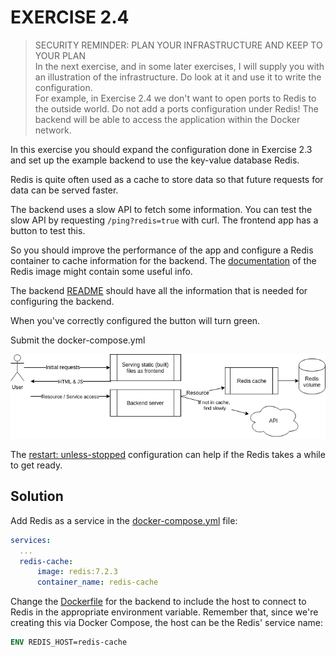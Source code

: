 # EXERCISE 2.4

> SECURITY REMINDER: PLAN YOUR INFRASTRUCTURE AND KEEP TO YOUR PLAN  
> In the next exercise, and in some later exercises, I will supply you with an illustration of the infrastructure. Do look at it and use it to write the configuration.  
> For example, in Exercise 2.4 we don't want to open ports to Redis to the outside world. Do not add a ports configuration under Redis! The backend will be able to access the application within the Docker network.

In this exercise you should expand the configuration done in Exercise 2.3 and set up the example backend to use the key-value database Redis.

Redis is quite often used as a cache to store data so that future requests for data can be served faster.

The backend uses a slow API to fetch some information. You can test the slow API by requesting `/ping?redis=true` with curl. The frontend app has a button to test this.

So you should improve the performance of the app and configure a Redis container to cache information for the backend. The [documentation](https://hub.docker.com/_/redis/) of the Redis image might contain some useful info.

The backend [README](example-backend/README.md) should have all the information that is needed for configuring the backend.

When you've correctly configured the button will turn green.

Submit the docker-compose.yml

![Backend, frontend and redis](images/image.png)

The [restart: unless-stopped](https://docs.docker.com/compose/compose-file/compose-file-v3/#restart) configuration can help if the Redis takes a while to get ready.

## Solution

Add Redis as a service in the [docker-compose.yml](docker-compose.yml) file:
```yml
services:
  ...
  redis-cache:
      image: redis:7.2.3
      container_name: redis-cache
```

Change the [Dockerfile](example-backend/Dockerfile) for the backend to include the host to connect to Redis in the appropriate environment variable. Remember that, since we're creating this via Docker Compose, the host can be the Redis' service name:

```Dockerfile
ENV REDIS_HOST=redis-cache
```
